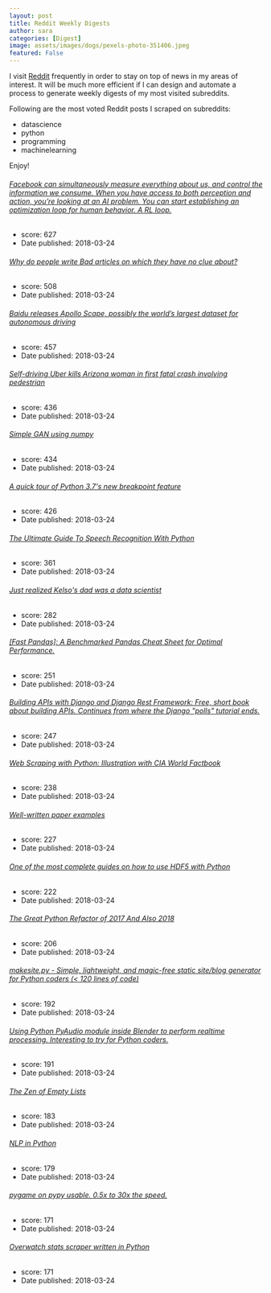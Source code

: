 ```yaml
---
layout: post
title: Reddit Weekly Digests
author: sara
categories: [Digest]
image: assets/images/dogs/pexels-photo-351406.jpeg
featured: False
---
```


I visit [Reddit](https://www.reddit.com/) frequently in order to stay on top of news in my areas of interest. It will be much more efficient if I can design and automate a process to generate weekly digests of my most visited subreddits.

Following are the most voted Reddit posts I scraped on subreddits:

* datascience
* python
* programming
* machinelearning

Enjoy!


###### [Facebook can simultaneously measure everything about us, and control the information we consume. When you have access to both perception and action, you’re looking at an AI problem. You can start establishing an optimization loop for human behavior. A RL loop.](https://twitter.com/fchollet/status/976565723597176832)
* score: 627
* Date published: 2018-03-24
###### [Why do people write Bad articles on which they have no clue about?](https://www.reddit.com/r/MachineLearning/comments/860311/dwhy_do_people_write_bad_articles_on_which_they/)
* score: 508
* Date published: 2018-03-24
###### [Baidu releases Apollo Scape, possibly the world’s largest dataset for autonomous driving](https://medium.com/@Synced/baidu-apollo-releases-massive-self-driving-dataset-teams-up-with-berkeley-deepdrive-5e785ab4053b)
* score: 457
* Date published: 2018-03-24
###### [Self-driving Uber kills Arizona woman in first fatal crash involving pedestrian](https://www.theguardian.com/technology/2018/mar/19/uber-self-driving-car-kills-woman-arizona-tempe)
* score: 436
* Date published: 2018-03-24
###### [Simple GAN using numpy](https://www.reddit.com/r/MachineLearning/comments/86ipxh/p_simple_gan_using_numpy/)
* score: 434
* Date published: 2018-03-24
###### [A quick tour of Python 3.7's new breakpoint feature](https://medium.com/@anthonypjshaw/python-3-7s-new-builtin-breakpoint-a-quick-tour-4f1aebc444c)
* score: 426
* Date published: 2018-03-24
###### [The Ultimate Guide To Speech Recognition With Python](https://realpython.com/python-speech-recognition/)
* score: 361
* Date published: 2018-03-24
###### [Just realized Kelso's dad was a data scientist](https://www.youtube.com/watch?v=TdqRqRXeS-Q)
* score: 282
* Date published: 2018-03-24
###### [[Fast Pandas]: A Benchmarked Pandas Cheat Sheet for Optimal Performance.](https://github.com/mm-mansour/Fast-Pandas)
* score: 251
* Date published: 2018-03-24
###### [Building APIs with Django and Django Rest Framework: Free, short book about building APIs. Continues from where the Django "polls" tutorial ends.](https://books.agiliq.com/projects/django-api-polls-tutorial/en/latest/)
* score: 247
* Date published: 2018-03-24
###### [Web Scraping with Python: Illustration with CIA World Factbook](https://www.kdnuggets.com/2018/03/web-scraping-python-cia-world-factbook.html)
* score: 238
* Date published: 2018-03-24
###### [Well-written paper examples](https://www.reddit.com/r/MachineLearning/comments/85cwiu/d_wellwritten_paper_examples/)
* score: 227
* Date published: 2018-03-24
###### [One of the most complete guides on how to use HDF5 with Python](https://www.uetke.com/blog/python/how-to-use-hdf5-files-in-python/)
* score: 222
* Date published: 2018-03-24
###### [The Great Python Refactor of 2017 And Also 2018](https://engineering.khanacademy.org/posts/python-refactor-1.htm)
* score: 206
* Date published: 2018-03-24
###### [makesite.py - Simple, lightweight, and magic-free static site/blog generator for Python coders (< 120 lines of code)](https://github.com/sunainapai/makesite)
* score: 192
* Date published: 2018-03-24
###### [Using Python PyAudio module inside Blender to perform realtime processing. Interesting to try for Python coders.](https://www.youtube.com/attribution_link?a=2KVoCVUE6rI&u=%2Fwatch%3Fv%3DqhWqNugLXpY%26feature%3Dshare)
* score: 191
* Date published: 2018-03-24
###### [The Zen of Empty Lists](http://www.pythondoeswhat.com/2018/03/the-zen-of-empty-lists.html)
* score: 183
* Date published: 2018-03-24
###### [NLP in Python](https://dzone.com/articles/nlp-in-python)
* score: 179
* Date published: 2018-03-24
###### [pygame on pypy usable. 0.5x to 30x the speed.](http://renesd.blogspot.com/2018/03/pygame-on-pypy-usable.html)
* score: 171
* Date published: 2018-03-24
###### [Overwatch stats scraper written in Python](https://github.com/v0dot9/OverPy)
* score: 171
* Date published: 2018-03-24
